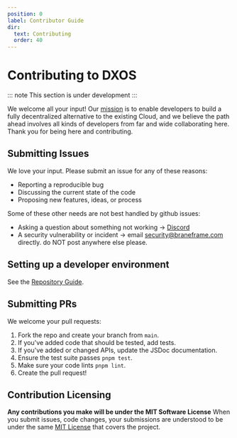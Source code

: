 ```yaml
---
position: 0
label: Contributor Guide
dir:
  text: Contributing
  order: 40
---
```


# Contributing to DXOS

::: note
This section is under development
:::

We welcome all your input! Our [mission](../why.md) is to enable developers to build a fully decentralized alternative to the existing Cloud, and we believe the path ahead involves all kinds of developers from far and wide collaborating here. Thank you for being here and contributing.

## Submitting Issues

We love your input. Please submit an issue for any of these reasons:

* Reporting a reproducible bug
* Discussing the current state of the code
* Proposing new features, ideas, or process

Some of these other needs are not best handled by github issues:

* Asking a question about something not working -> [Discord](https://discord.gg/eXVfryv3sW)
* A security vulnerability or incident -> email security@braneframe.com directly. do NOT post anywhere else please.

## Setting up a developer environment

See the [Repository Guide](https://github.com/dxos/dxos/tree/main/REPOSITORY_GUIDE.md).

## Submitting PRs

We welcome your pull requests:

1. Fork the repo and create your branch from `main`.
2. If you've added code that should be tested, add tests.
3. If you've added or changed APIs, update the JSDoc documentation.
4. Ensure the test suite passes `pnpm test`.
5. Make sure your code lints `pnpm lint`.
6. Create the pull request!

## Contribution Licensing

**Any contributions you make will be under the MIT Software License**
When you submit issues, code changes, your submissions are understood to be under the same [MIT License](https://github.com/dxos/dxos/tree/main/LICENSE) that covers the project.
